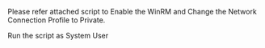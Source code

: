 Please refer attached script to Enable the WinRM and Change the Network Connection Profile to Private.

Run the script as System User